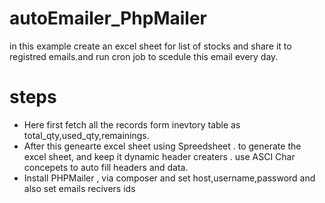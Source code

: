 # autoEmailer_PhpMailer
in this example create an excel sheet for list of stocks and share it to registred emails.and run cron job to scedule this email every day. 


#  steps
<ul>
  <li>
    Here first fetch all the records form inevtory table as total_qty,used_qty,remainings.
  </li>
  <li>
    After this genearte excel sheet using Spreedsheet . 
    to generate the excel sheet, and keep it dynamic header creaters . use ASCI Char concepets to auto fill headers and data.
  </li>
  <li> Install PHPMailer , via composer and set host,username,password and also set emails recivers ids </li>
</ul>
